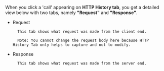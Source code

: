 When you click a 'call' appearing on **HTTP History tab**, you get a detailed view below with two tabs, namely **"Request"** and **"Response"**.

- Request 

		This tab shows what request was made from the client end.

		Note: You cannot change the request body here because HTTP History Tab only helps to capture and not to modify.

- Response
	
		This tab shows what request was made from the server end.

